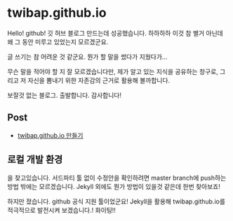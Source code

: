 # twibap.github.io

Hello! github!
깃 허브 블로그 만드는데 성공했습니다. 하하하하
이것 참 별거 아닌데 왜 그 동안 미루고 있었는지 모르겠군요.

글 쓰기는 참 어려운 것 같군요. 뭔가 할 말을 썼다가 지웠다가...

무슨 말을 적어야 할 지 잘 모르겠습니다만, 제가 알고 있는 지식을 공유하는 창구로, 그리고 저 자신을 뽐내기 위한 자존감의 근거로 활용해 볼까합니다.

보잘것 없는 블로그.
출발합니다.
감사합니다!

## Post

- [twibap.github.io 만들기](/docs/create_github_blog.md)

## 로컬 개발 환경

을 찾고있습니다.
서드파티 툴 없이 수정안을 확인하려면 master branch에 push하는 방법 밖에는 모르겠습니다. Jekyll 외에도 뭔가 방법이 있을것 같은데 한번 찾아보죠!

하지만 졌습니다. github 공식 지원 툴이었군요! Jekyll을 활용해 twibap.github.io를 적극적으로 발전시켜 보겠습니다.! 화이팅!!
